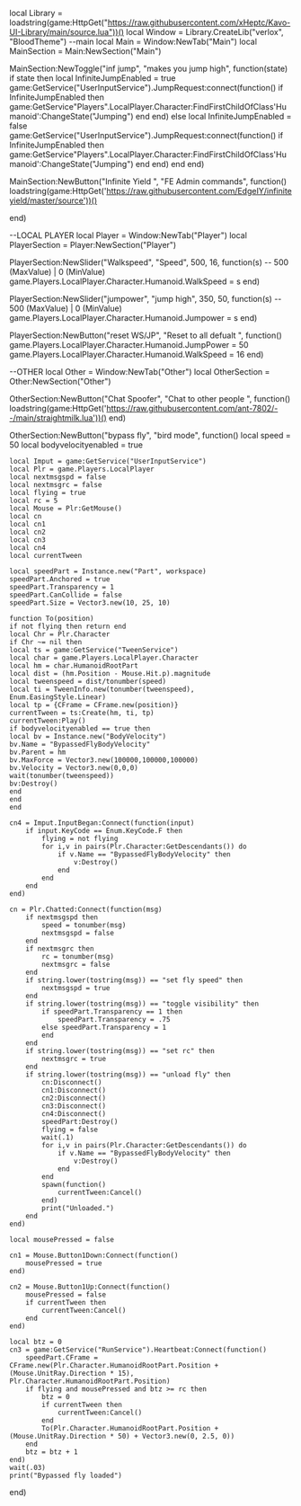 local Library = loadstring(game:HttpGet("https://raw.githubusercontent.com/xHeptc/Kavo-UI-Library/main/source.lua"))()
local Window = Library.CreateLib("verlox", "BloodTheme")
--main
local Main = Window:NewTab("Main")
local MainSection = Main:NewSection("Main")


MainSection:NewToggle("inf jump", "makes you jump high", function(state)
    if state then
        local InfiniteJumpEnabled = true
game:GetService("UserInputService").JumpRequest:connect(function()
    if InfiniteJumpEnabled then
        game:GetService"Players".LocalPlayer.Character:FindFirstChildOfClass'Humanoid':ChangeState("Jumping")
    end
end)
    else
        local InfiniteJumpEnabled = false
game:GetService("UserInputService").JumpRequest:connect(function()
    if InfiniteJumpEnabled then
        game:GetService"Players".LocalPlayer.Character:FindFirstChildOfClass'Humanoid':ChangeState("Jumping")
    end
end)
    end
end)


MainSection:NewButton("Infinite Yield ", "FE Admin commands", function()
    loadstring(game:HttpGet('https://raw.githubusercontent.com/EdgeIY/infiniteyield/master/source'))()

end)


--LOCAL PLAYER
local Player = Window:NewTab("Player")
local PlayerSection = Player:NewSection("Player")

PlayerSection:NewSlider("Walkspeed", "Speed", 500, 16, function(s) -- 500 (MaxValue) | 0 (MinValue)
    game.Players.LocalPlayer.Character.Humanoid.WalkSpeed = s
end)

PlayerSection:NewSlider("jumpower", "jump high", 350, 50, function(s) -- 500 (MaxValue) | 0 (MinValue)
    game.Players.LocalPlayer.Character.Humanoid.Jumpower = s
end)

PlayerSection:NewButton("reset WS/JP", "Reset to all defualt ", function()
    game.Players.LocalPlayer.Character.Humanoid.JumpPower = 50
    game.Players.LocalPlayer.Character.Humanoid.WalkSpeed = 16
end)


--OTHER
local Other = Window:NewTab("Other")
local OtherSection = Other:NewSection("Other")

OtherSection:NewButton("Chat Spoofer", "Chat to other people ", function()
    loadstring(game:HttpGet('https://raw.githubusercontent.com/ant-7802/--/main/straightmilk.lua'))()
end)

OtherSection:NewButton("bypass fly", "bird mode", function()
    local speed = 50
    local bodyvelocityenabled = true
    
    local Imput = game:GetService("UserInputService")
    local Plr = game.Players.LocalPlayer
    local nextmsgspd = false
    local nextmsgrc = false
    local flying = true
    local rc = 5
    local Mouse = Plr:GetMouse()
    local cn
    local cn1
    local cn2
    local cn3
    local cn4
    local currentTween
    
    local speedPart = Instance.new("Part", workspace)
    speedPart.Anchored = true
    speedPart.Transparency = 1
    speedPart.CanCollide = false
    speedPart.Size = Vector3.new(10, 25, 10)
    
    function To(position)
    if not flying then return end
    local Chr = Plr.Character
    if Chr ~= nil then
    local ts = game:GetService("TweenService")
    local char = game.Players.LocalPlayer.Character
    local hm = char.HumanoidRootPart
    local dist = (hm.Position - Mouse.Hit.p).magnitude
    local tweenspeed = dist/tonumber(speed)
    local ti = TweenInfo.new(tonumber(tweenspeed), Enum.EasingStyle.Linear)
    local tp = {CFrame = CFrame.new(position)}
    currentTween = ts:Create(hm, ti, tp)
    currentTween:Play()
    if bodyvelocityenabled == true then
    local bv = Instance.new("BodyVelocity")
    bv.Name = "BypassedFlyBodyVelocity"
    bv.Parent = hm
    bv.MaxForce = Vector3.new(100000,100000,100000)
    bv.Velocity = Vector3.new(0,0,0)
    wait(tonumber(tweenspeed))
    bv:Destroy()
    end
    end
    end
    
    cn4 = Imput.InputBegan:Connect(function(input)
        if input.KeyCode == Enum.KeyCode.F then
            flying = not flying
            for i,v in pairs(Plr.Character:GetDescendants()) do
                if v.Name == "BypassedFlyBodyVelocity" then
                    v:Destroy()
                end
            end
        end
    end)
    
    cn = Plr.Chatted:Connect(function(msg)
        if nextmsgspd then
            speed = tonumber(msg)
            nextmsgspd = false
        end
        if nextmsgrc then
            rc = tonumber(msg)
            nextmsgrc = false
        end
        if string.lower(tostring(msg)) == "set fly speed" then
            nextmsgspd = true
        end
        if string.lower(tostring(msg)) == "toggle visibility" then
            if speedPart.Transparency == 1 then
                speedPart.Transparency = .75
            else speedPart.Transparency = 1
            end
        end
        if string.lower(tostring(msg)) == "set rc" then
            nextmsgrc = true
        end
        if string.lower(tostring(msg)) == "unload fly" then
            cn:Disconnect()
            cn1:Disconnect()
            cn2:Disconnect()
            cn3:Disconnect()
            cn4:Disconnect()
            speedPart:Destroy()
            flying = false
            wait(.1)
            for i,v in pairs(Plr.Character:GetDescendants()) do
                if v.Name == "BypassedFlyBodyVelocity" then
                    v:Destroy()
                end
            end
            spawn(function()
                currentTween:Cancel()
            end)
            print("Unloaded.")
        end
    end)
    
    local mousePressed = false
    
    cn1 = Mouse.Button1Down:Connect(function()
        mousePressed = true
    end)
    
    cn2 = Mouse.Button1Up:Connect(function()
        mousePressed = false
        if currentTween then
            currentTween:Cancel()
        end
    end)
    
    local btz = 0
    cn3 = game:GetService("RunService").Heartbeat:Connect(function()
        speedPart.CFrame = CFrame.new(Plr.Character.HumanoidRootPart.Position + (Mouse.UnitRay.Direction * 15), Plr.Character.HumanoidRootPart.Position)
        if flying and mousePressed and btz >= rc then
            btz = 0
            if currentTween then
                currentTween:Cancel()
            end
            To(Plr.Character.HumanoidRootPart.Position + (Mouse.UnitRay.Direction * 50) + Vector3.new(0, 2.5, 0))
        end
        btz = btz + 1
    end)
    wait(.03)
    print("Bypassed fly loaded")
end)
